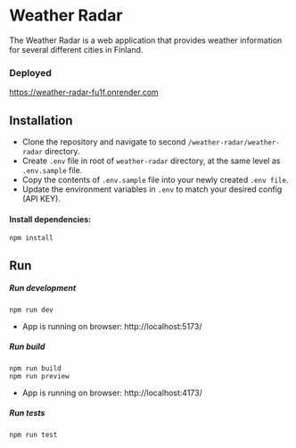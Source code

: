 # Weather Radar 
The Weather Radar is a web application that provides weather information for several different cities in Finland.

### Deployed
https://weather-radar-fu1f.onrender.com

## Installation
- Clone the repository and navigate to second `/weather-radar/weather-radar` directory.
- Create `.env` file in root of `weather-radar` directory, at the same level as `.env.sample` file.
- Copy the contents of `.env.sample` file into your newly created `.env file`.
- Update the environment variables in `.env` to match your desired config (API KEY).

 #### Install dependencies:
```
npm install
```

## Run
	
 ##### Run development 
```
npm run dev
```
 - App is running on browser: http://localhost:5173/
 
 ##### Run build
```
npm run build
npm run preview
```
 - App is running on browser: http://localhost:4173/

 ##### Run tests
```
npm run test
```
